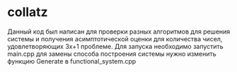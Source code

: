 # collatz
Данный код был написан для проверки разных алгоритмов для решения системы и получения асимптотической оценки для количества чисел, удовлетворяющих 3x+1 проблеме.
Для запуска необходимо запустить main.cpp
для замены способа построения системы нужно изменить функцию Generate в functional_system.cpp
